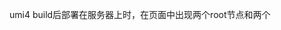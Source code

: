 umi4 build后部署在服务器上时，在页面中出现两个root节点和两个<script src="/umi.js">，但dist目录中的index.html只有一个root节点和一个<script>。同时，本地运行正常，只有一个root节点和一个<script>。这可能是由于nginx配置的问题，需要进一步排查。
